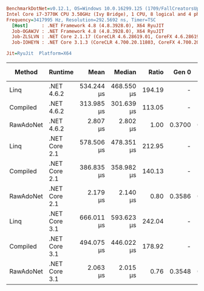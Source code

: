 ``` ini

BenchmarkDotNet=v0.12.1, OS=Windows 10.0.16299.125 (1709/FallCreatorsUpdate/Redstone3)
Intel Core i7-3770K CPU 3.50GHz (Ivy Bridge), 1 CPU, 8 logical and 4 physical cores
Frequency=3417995 Hz, Resolution=292.5692 ns, Timer=TSC
  [Host]     : .NET Framework 4.8 (4.8.3928.0), X64 RyuJIT
  Job-OGAWJV : .NET Framework 4.8 (4.8.3928.0), X64 RyuJIT
  Job-ZLSLVN : .NET Core 2.1.17 (CoreCLR 4.6.28619.01, CoreFX 4.6.28619.01), X64 RyuJIT
  Job-IOHEYN : .NET Core 3.1.3 (CoreCLR 4.700.20.11803, CoreFX 4.700.20.12001), X64 RyuJIT

Jit=RyuJit  Platform=X64  

```
|    Method |       Runtime |       Mean |     Median |  Ratio |  Gen 0 |  Gen 1 | Gen 2 | Allocated |
|---------- |-------------- |-----------:|-----------:|-------:|-------:|-------:|------:|----------:|
|      Linq |    .NET 4.6.2 | 534.244 μs | 468.550 μs | 194.19 |      - |      - |     - |    112 KB |
|  Compiled |    .NET 4.6.2 | 313.985 μs | 301.639 μs | 113.05 |      - |      - |     - |    104 KB |
| RawAdoNet |    .NET 4.6.2 |   2.807 μs |   2.802 μs |   1.00 | 0.3700 | 0.1831 |     - |   1.52 KB |
|      Linq | .NET Core 2.1 | 578.506 μs | 478.351 μs | 212.95 |      - |      - |     - | 110.67 KB |
|  Compiled | .NET Core 2.1 | 386.835 μs | 358.982 μs | 140.13 |      - |      - |     - | 104.88 KB |
| RawAdoNet | .NET Core 2.1 |   2.179 μs |   2.140 μs |   0.80 | 0.3586 | 0.1793 |     - |   1.48 KB |
|      Linq | .NET Core 3.1 | 666.011 μs | 593.623 μs | 242.04 |      - |      - |     - | 109.51 KB |
|  Compiled | .NET Core 3.1 | 494.075 μs | 446.022 μs | 178.92 |      - |      - |     - | 103.79 KB |
| RawAdoNet | .NET Core 3.1 |   2.063 μs |   2.015 μs |   0.76 | 0.3548 | 0.1755 |     - |   1.46 KB |
